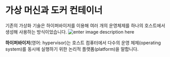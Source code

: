 # 가상 머신과 도커 컨테이너

기존의 가상화 기술은 하이퍼바이저를 이용해 여러 개의 운영체제를 하나의 호스트에서 생성해 사용하는 방식이었습니다. 
![enter image description here](https://blog.netapp.com/wp-content/uploads/2016/03/Screen-Shot-2018-03-20-at-9.24.09-AM.png)

**하이퍼바이저**(영어: hypervisor)는 호스트 컴퓨터에서 다수의 운영 체제(operating system)를 동시에 실행하기 위한 논리적 플랫폼(platform)을 말합니다. 


<!--stackedit_data:
eyJoaXN0b3J5IjpbLTExODM5MjIxMDEsMTA5ODMxNjQ2M119
-->